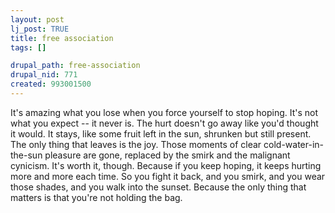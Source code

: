 ```yaml
--- 
layout: post
lj_post: TRUE
title: free association
tags: []

drupal_path: free-association
drupal_nid: 771
created: 993001500
---
```

It's amazing what you lose when you force yourself to stop hoping. It's not what you expect -- it never is. The hurt doesn't go away like you'd thought it would. It stays, like some fruit left in the sun, shrunken but still present. The only thing that leaves is the joy. Those moments of clear cold-water-in-the-sun pleasure are gone, replaced by the smirk and the malignant cynicism. It's worth it, though. Because if you keep hoping, it keeps hurting more and more each time. So you fight it back, and you smirk, and you wear those shades, and you walk into the sunset. Because the only thing that matters is that you're not holding the bag.
